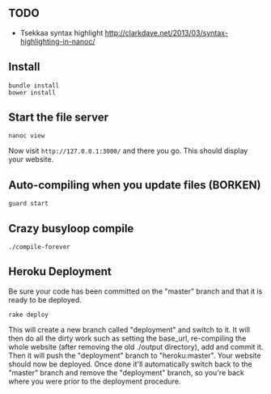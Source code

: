 ## TODO

- Tsekkaa syntax highlight http://clarkdave.net/2013/03/syntax-highlighting-in-nanoc/

## Install

    bundle install
    bower install

## Start the file server

    nanoc view

Now visit `http://127.0.0.1:3000/` and there you go. This should display your website.

## Auto-compiling when you update files (BORKEN)

    guard start

## Crazy busyloop compile

    ./compile-forever

## Heroku Deployment

Be sure your code has been committed on the "master" branch and that it is ready to be deployed. 

    rake deploy

This will create a new branch called "deployment" and switch to it. 
It will then do all the dirty work such as setting the base_url, re-compiling the 
whole website (after removing the old ./output directory), add and commit it. 
Then it will push the "deployment" branch to "heroku:master". 
Your website should now be deployed. Once done it'll automatically switch back to the 
"master" branch and remove the "deployment" branch, so you're back where you were prior to the deployment 
procedure.
